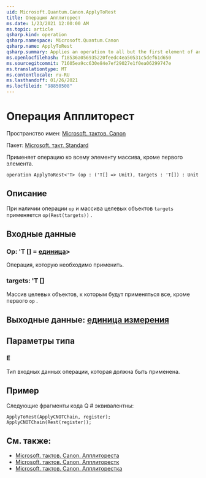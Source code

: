 ```yaml
---
uid: Microsoft.Quantum.Canon.ApplyToRest
title: Операция Апплиторест
ms.date: 1/23/2021 12:00:00 AM
ms.topic: article
qsharp.kind: operation
qsharp.namespace: Microsoft.Quantum.Canon
qsharp.name: ApplyToRest
qsharp.summary: Applies an operation to all but the first element of an array.
ms.openlocfilehash: f18536a056935220feedc4ea50531c5def61d650
ms.sourcegitcommit: 71605ea9cc630e84e7ef29027e1f0ea06299747e
ms.translationtype: MT
ms.contentlocale: ru-RU
ms.lasthandoff: 01/26/2021
ms.locfileid: "98850508"
---
```

# <a name="applytorest-operation"></a>Операция Апплиторест

Пространство имен: [Microsoft. тактов. Canon](xref:Microsoft.Quantum.Canon)

Пакет: [Microsoft. такт. Standard](https://nuget.org/packages/Microsoft.Quantum.Standard)


Применяет операцию ко всему элементу массива, кроме первого элемента.

```qsharp
operation ApplyToRest<'T> (op : ('T[] => Unit), targets : 'T[]) : Unit
```


## <a name="description"></a>Описание

При наличии операции `op` и массива целевых объектов `targets` применяется `op(Rest(targets))` .

## <a name="input"></a>Входные данные

### <a name="op--t--unit"></a>Op: 'T [] = [единица](xref:microsoft.quantum.lang-ref.unit)> 

Операция, которую необходимо применить.


### <a name="targets--t"></a>targets: 'T []

Массив целевых объектов, к которым будут применяться все, кроме первого `op` .



## <a name="output--unit"></a>Выходные данные: [единица измерения](xref:microsoft.quantum.lang-ref.unit)



## <a name="type-parameters"></a>Параметры типа

### <a name="t"></a>Е

Тип входных данных операции, которая должна быть применена.

## <a name="example"></a>Пример

Следующие фрагменты кода Q # эквивалентны:

```qsharp
ApplyToRest(ApplyCNOTChain, register);
ApplyCNOTChain(Rest(register));
```

## <a name="see-also"></a>См. также:

- [Microsoft. тактов. Canon. Апплитореста](xref:Microsoft.Quantum.Canon.ApplyToRestA)
- [Microsoft. тактов. Canon. Апплиторестк](xref:Microsoft.Quantum.Canon.ApplyToRestC)
- [Microsoft. тактов. Canon. Апплиторестка](xref:Microsoft.Quantum.Canon.ApplyToRestCA)